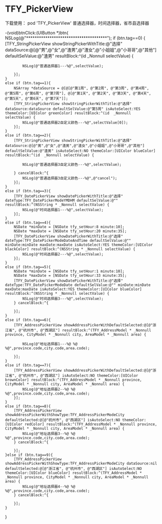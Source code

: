 # TFY_PickerView

下载使用： pod 'TFY_PickerView'  普通选择器，时间选择器，省市县选择器

-(void)btnClick:(UIButton *)btn{
    NSLog(@"**************************************");
    if (btn.tag==0) {
        [TFY_StringPickerView showStringPickerWithTitle:@"选择" dataSource:@[@"男",@"女",@"渣男",@"渣女",@"小姐姐",@"小哥哥",@"其他"] defaultSelValue:@"渣男" resultBlock:^(id  _Nonnull selectValue) {
            
            NSLog(@"普通选择器1---%@",selectValue);
            
        }];
    }
    else if (btn.tag==1){
        NSArray *dataSource = @[@[@"第1周", @"第2周", @"第3周", @"第4周", @"第5周", @"第6周", @"第7周"], @[@"第1天", @"第2天", @"第3天", @"第4天", @"第5天", @"第6天", @"第7天"]];
        [TFY_StringPickerView showStringPickerWithTitle:@"选择" dataSource:dataSource defaultSelValue:@"第5周" isAutoSelect:YES themeColor:[UIColor greenColor] resultBlock:^(id  _Nonnull selectValue) {
            NSLog(@"普通选择器2自定义颜色---%@",selectValue[0]);
        }];
    }
    else if (btn.tag==2){
        [TFY_StringPickerView showStringPickerWithTitle:@"选择" dataSource:@[@"男",@"女",@"渣男",@"渣女",@"小姐姐",@"小哥哥",@"其他"] defaultSelValue:@"渣男" isAutoSelect:NO themeColor:[UIColor blueColor] resultBlock:^(id  _Nonnull selectValue) {
            
            NSLog(@"普通选择器3自定义颜色---%@",selectValue);
            
        } cancelBlock:^{
            NSLog(@"普通选择器3自定义颜色---%@",@"cancel");
        }];
    }
    else if (btn.tag==3){
        [TFY_DatePickerView showDatePickerWithTitle:@"选择" dateType:TFY_DatePickerModeYMDHM defaultSelValue:@"" resultBlock:^(NSString * _Nonnull selectValue) {
            NSLog(@"时间选择器1---%@",selectValue);
        }];
    }
    else if (btn.tag==4){
        NSDate *minDate = [NSDate tfy_setHour:8 minute:10];
        NSDate *maxDate = [NSDate tfy_setHour:20 minute:35];
        [TFY_DatePickerView showDatePickerWithTitle:@"选择" dateType:TFY_DatePickerModeDateAndTime defaultSelValue:@"" minDate:minDate maxDate:maxDate isAutoSelect:YES themeColor:[UIColor blackColor] resultBlock:^(NSString * _Nonnull selectValue) {
            NSLog(@"时间选择器2---%@",selectValue);
        }];
    }
    else if (btn.tag==5){
        NSDate *minDate = [NSDate tfy_setHour:1 minute:10];
        NSDate *maxDate = [NSDate tfy_setHour:33 minute:35];
        [TFY_DatePickerView showDatePickerWithTitle:@"选择" dateType:TFY_DatePickerModeDate defaultSelValue:@"" minDate:minDate maxDate:maxDate isAutoSelect:YES themeColor:[UIColor blueColor] resultBlock:^(NSString * _Nonnull selectValue) {
            NSLog(@"时间选择器3---%@",selectValue);
        } cancelBlock:^{
            
        }];
    }
    else if (btn.tag==6){
        [TFY_AddressPickerView showAddressPickerWithDefaultSelected:@[@"浙江省", @"杭州市", @"西湖区"] resultBlock:^(TFY_AddressModel * _Nonnull province, CityModel * _Nonnull city, AreaModel * _Nonnull area) {
            
            NSLog(@"地址选择器1---%@ %@ %@",province.code,city.code,area.code);
            
        }];
    }
    else if (btn.tag==7){
        [TFY_AddressPickerView showAddressPickerWithDefaultSelected:@[@"浙江省", @"杭州市", @"西湖区"] isAutoSelect:NO themeColor:[UIColor brownColor] resultBlock:^(TFY_AddressModel * _Nonnull province, CityModel * _Nonnull city, AreaModel * _Nonnull area) {
            NSLog(@"地址选择器2--%@ %@ %@",province.code,city.code,area.code);
        }];
    }
    else if (btn.tag==8){
        [TFY_AddressPickerView showAddressPickerWithShowType:TFY_AddressPickerModeCity defaultSelected:@[@"杭州市", @"西湖区"] isAutoSelect:NO themeColor:[UIColor redColor] resultBlock:^(TFY_AddressModel * _Nonnull province, CityModel * _Nonnull city, AreaModel * _Nonnull area) {
            NSLog(@"地址选择器3--%@ %@ %@",province.code,city.code,area.code);
        } cancelBlock:^{
            
        }];
    }else if (btn.tag==9){
        [TFY_AddressPickerView showAddressPickerWithShowType:TFY_AddressPickerModeCity dataSource:nil defaultSelected:@[@"浙江省", @"杭州市", @"西湖区"] isAutoSelect:NO themeColor:[UIColor blueColor] resultBlock:^(TFY_AddressModel * _Nonnull province, CityModel * _Nonnull city, AreaModel * _Nonnull area) {
            NSLog(@"地址选择器4--%@ %@ %@",province.code,city.code,area.code);
        } cancelBlock:^{
            
        }];
    }
}
